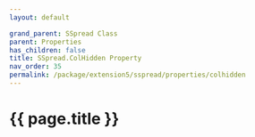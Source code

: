 ```yaml
---
layout: default

grand_parent: SSpread Class
parent: Properties
has_children: false
title: SSpread.ColHidden Property
nav_order: 35
permalink: /package/extension5/sspread/properties/colhidden
---
```

# {{ page.title }}
